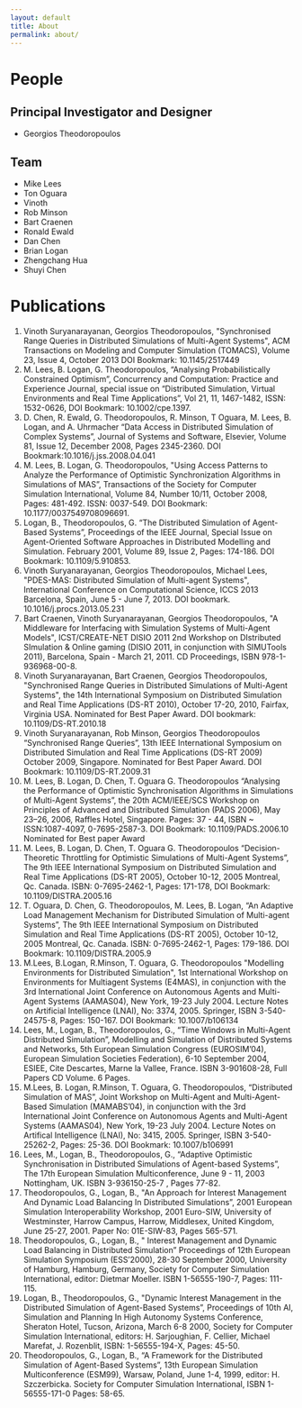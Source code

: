 ```yaml
---
layout: default
title: About
permalink: about/
---
```


# People

## Principal Investigator and Designer

- Georgios Theodoropoulos

## Team
- Mike Lees
- Ton Oguara
- Vinoth 
- Rob Minson
- Bart Craenen
- Ronald Ewald
- Dan Chen
- Brian Logan
- Zhengchang Hua
- Shuyi Chen


# Publications
1. Vinoth Suryanarayanan, Georgios  Theodoropoulos, "Synchronised Range Queries in Distributed Simulations of Multi-Agent Systems", ACM Transactions on Modeling and Computer Simulation (TOMACS), Volume 23, Issue 4, October 2013  DOI Bookmark: 10.1145/2517449
2. M. Lees, B. Logan, G. Theodoropoulos, “Analysing Probabilistically Constrained Optimism”, Concurrency and Computation: Practice and Experience Journal,  special issue on “Distributed  Simulation, Virtual Environments and Real Time Applications”, Vol 21, 11, 1467-1482, ISSN: 1532-0626, DOI Bookmark: 10.1002/cpe.1397. 
3. D. Chen, R.  Ewald, G. Theodoropoulos, R. Minson, T Oguara,  M. Lees, B. Logan, and A. Uhrmacher  “Data Access in  Distributed Simulation of Complex Systems”,  Journal of Systems and Software, Elsevier,  Volume 81, Issue 12, December 2008, Pages 2345-2360. DOI Bookmark:10.1016/j.jss.2008.04.041  
4.   M. Lees, B. Logan, G. Theodoropoulos, "Using Access Patterns to Analyze the Performance of Optimistic Synchronization Algorithms in Simulations of MAS”, Transactions of the Society for Computer Simulation International, Volume 84, Number 10/11, October 2008, Pages: 481-492. ISSN: 0037-549. DOI Bookmark: 10.1177/0037549708096691.  
5. Logan, B., Theodoropoulos, G. “The Distributed Simulation of Agent-Based Systems”, Proceedings of the IEEE Journal, Special Issue on Agent-Oriented Software Approaches in Distributed Modelling and Simulation. February 2001, Volume 89, Issue 2, Pages: 174-186. DOI Bookmark: 10.1109/5.910853. 
6. Vinoth Suryanarayanan, Georgios Theodoropoulos, Michael Lees, "PDES-MAS: Distributed Simulation of Multi-agent Systems", International Conference on Computational Science, ICCS 2013 Barcelona, Spain, June 5 - June 7, 2013. DOI bookmark. 10.1016/j.procs.2013.05.231
7. Bart Craenen, Vinoth Suryanarayanan, Georgios  Theodoropoulos, "A Middleware for Interfacing with Simulation Systems of Multi-Agent Models", ICST/CREATE-NET DISIO 2011 2nd Workshop on DIstributed SImulation & Online gaming (DISIO 2011, in conjunction with SIMUTools 2011), Barcelona, Spain - March 21, 2011. CD Proceedings, ISBN  978-1-936968-00-8. 
8. Vinoth Suryanarayanan, Bart Craenen, Georgios  Theodoropoulos, "Synchronised Range Queries in Distributed Simulations of Multi-Agent Systems", the 14th International Symposium on Distributed Simulation and Real Time Applications (DS-RT 2010), October 17-20, 2010, Fairfax, Virginia USA. Nominated for Best Paper Award. DOI bookmark: 10.1109/DS-RT.2010.18 
9. Vinoth Suryanarayanan, Rob Minson, Georgios Theodoropoulos “Synchronised Range Queries”, 13th IEEE International Symposium on Distributed Simulation and Real Time Applications (DS-RT 2009) October 2009, Singapore. Nominated for Best Paper Award.   DOI Bookmark: 10.1109/DS-RT.2009.31
10. M. Lees, B. Logan, D. Chen, T. Oguara G. Theodoropoulos “Analysing the Performance of Optimistic Synchronisation Algorithms in Simulations of Multi-Agent Systems”, the 20th ACM/IEEE/SCS Workshop on Principles of Advanced and Distributed Simulation (PADS 2006), May 23–26, 2006, Raffles Hotel, Singapore.  Pages: 37 - 44, ISBN ~ ISSN:1087-4097, 0-7695-2587-3. DOI Bookmark: 10.1109/PADS.2006.10  Nominated for Best paper Award
11. M. Lees, B. Logan, D. Chen, T. Oguara G. Theodoropoulos “Decision-Theoretic Throttling for Optimistic Simulations of Multi-Agent Systems”, The 9th IEEE International Symposium on Distributed Simulation and Real Time Applications (DS-RT 2005), October 10-12, 2005 Montreal, Qc. Canada.  ISBN: 0-7695-2462-1, Pages: 171-178, DOI Bookmark:  10.1109/DISTRA.2005.16  
12. T. Oguara, D. Chen, G. Theodoropoulos, M. Lees, B. Logan, “An Adaptive Load Management Mechanism for Distributed Simulation of Multi-agent Systems”, The 9th IEEE International Symposium on Distributed Simulation  and Real Time Applications (DS-RT 2005), October 10-12, 2005 Montreal, Qc. Canada.  ISBN: 0-7695-2462-1, Pages: 179-186. DOI Bookmark: 10.1109/DISTRA.2005.9
13. M.Lees, B.Logan, R.Minson, T. Oguara, G. Theodoropoulos "Modelling Environments for Distributed Simulation", 1st International Workshop on Environments for Multiagent Systems (E4MAS), in conjunction with the 3rd International Joint Conference on Autonomous Agents and Multi-Agent Systems (AAMAS04), New York, 19-23 July 2004. Lecture Notes on Artificial Intelligence (LNAI), No: 3374, 2005.  Springer, ISBN 3-540-24575-8, Pages: 150-167. DOI Bookmark: 10.1007/b106134
14. Lees, M., Logan, B., Theodoropoulos, G., “Time Windows in Multi-Agent Distributed Simulation”, Modelling and Simulation of Distributed Systems and Networks, 5th  European Simulation Congress (EUROSIM’04), European Simulation Societies Federation), 6-10 September 2004, ESIEE, Cite Descartes, Marne la Vallee, France. ISBN 3-901608-28, Full Papers CD Volume. 6 Pages. 
15. M.Lees, B. Logan, R.Minson, T. Oguara, G. Theodoropoulos, “Distributed Simulation of MAS”, Joint Workshop on Multi-Agent and Multi-Agent-Based Simulation (MAMABS’04), in conjunction with the 3rd International Joint Conference on Autonomous Agents and Multi-Agent Systems (AAMAS04), New York, 19-23 July 2004. Lecture Notes on Artifical Intelligence (LNAI), No: 3415, 2005.  Springer, ISBN 3-540-25262-2, Pages:  25-36. DOI Bookmark: 10.1007/b106991
16. Lees, M., Logan, B., Theodoropoulos, G., “Adaptive Optimistic Synchronisation in Distributed Simulations of Agent-based Systems”, The 17th European Simulation Multiconference, June 9 - 11, 2003  Nottingham, UK. ISBN 3-936150-25-7 , Pages 77-82.
17. Theodoropoulos, G., Logan, B., "An Approach for Interest Management And Dynamic Load Balancing In Distributed Simulations”, 2001 European Simulation Interoperability Workshop, 2001 Euro-SIW, University of Westminster, Harrow Campus, Harrow, Middlesex, United Kingdom, June 25-27, 2001. Paper No: 01E-SIW-83,  Pages 565-571.
18. Theodoropoulos, G., Logan, B., " Interest Management and Dynamic Load Balancing in Distributed Simulation” Proceedings of 12th European Simulation Symposium (ESS’2000),  28-30 September 2000,  University of Hamburg, Hamburg, Germany, Society for Computer Simulation International, editor: Dietmar Moeller.  ISBN 1-56555-190-7, Pages: 111-115.
19. Logan, B., Theodoropoulos, G., "Dynamic Interest Management in the Distributed Simulation of Agent-Based Systems”, Proceedings of 10th AI, Simulation and Planning In High Autonomy Systems Conference, Sheraton Hotel, Tucson, Arizona, March 6-8 2000, Society for Computer Simulation International, editors: H. Sarjoughian, F. Cellier, Michael Marefat, J. Rozenblit,  ISBN: 1-56555-194-X, Pages: 45-50. 
20. Theodoropoulos, G., Logan, B., “A Framework for the Distributed Simulation of Agent-Based Systems”, 13th European Simulation Multiconference (ESM99), Warsaw, Poland, June 1-4, 1999, editor: H. Szczerbicka. Society for Computer Simulation International, ISBN 1-56555-171-0 Pages: 58-65.
